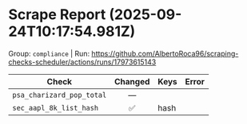# Scrape Report (2025-09-24T10:17:54.981Z)

Group: `compliance`  |  Run: https://github.com/AlbertoRoca96/scraping-checks-scheduler/actions/runs/17973615143

| Check | Changed | Keys | Error |
|---|:---:|:--|:--|
| `psa_charizard_pop_total` | — |  |  |
| `sec_aapl_8k_list_hash` | ✅ | hash |  |
